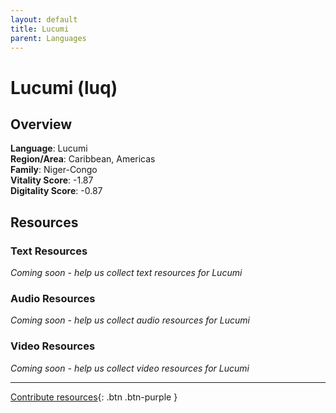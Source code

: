 ```yaml
---
layout: default
title: Lucumi
parent: Languages
---
```


# Lucumi (luq)

## Overview

**Language**: Lucumi  
**Region/Area**: Caribbean, Americas  
**Family**: Niger-Congo  
**Vitality Score**: -1.87  
**Digitality Score**: -0.87  

## Resources

### Text Resources
*Coming soon - help us collect text resources for Lucumi*

### Audio Resources
*Coming soon - help us collect audio resources for Lucumi*

### Video Resources
*Coming soon - help us collect video resources for Lucumi*

---

[Contribute resources](https://fairtrain.github.io/){: .btn .btn-purple }
